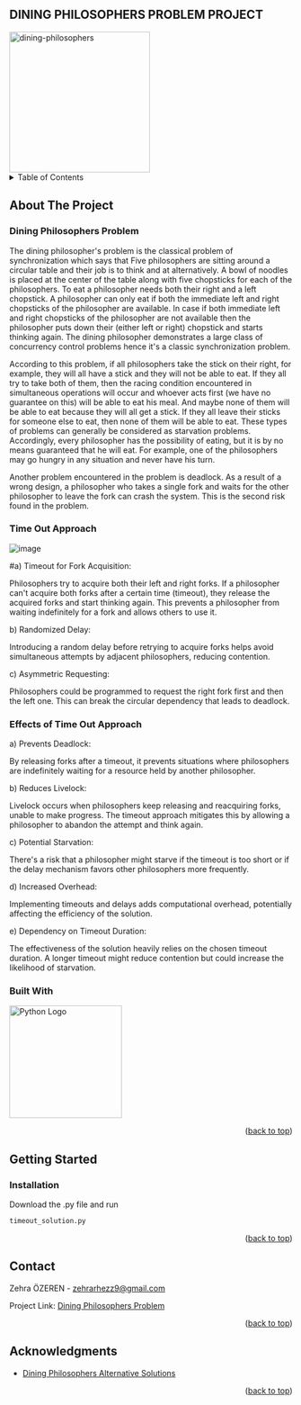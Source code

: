 ## DINING PHILOSOPHERS PROBLEM PROJECT
<img src="https://user-images.githubusercontent.com/61487831/125204793-2d29da00-e2a9-11eb-9a44-e0ba8d48bed1.gif" alt="dining-philosophers" width=250>


<!-- TABLE OF CONTENTS -->
<details>
  <summary>Table of Contents</summary>
  <ol>
    <li>
      <a href="#about-the-project">About The Project</a>
      <ul>
        <li><a href="#dining-philosophers-problem">Dining Philosophers Problem</a></li>
        <li><a href="#time-out-approach">Time Out Approach</a></li>
        <li><a href="#effects-of-time-out-approach">Effects of Time Out Approach</a></li>
        <li><a href="#built-with">Built With</a></li>
      </ul>
    </li>
    <li>
      <a href="#getting-started">Getting Started</a>
      <ul>
        <li><a href="#installation">Installation</a></li>
      </ul>
    </li>
    <li><a href="#contact">Contact</a></li>
    <li><a href="#acknowledgments">Acknowledgments</a></li>
  </ol>
</details>



<!-- ABOUT THE PROJECT -->
## About The Project

### Dining Philosophers Problem

The dining philosopher's problem is the classical problem of synchronization which says that Five philosophers are sitting around a circular table and their job is to think and at alternatively. A bowl of noodles is placed at the center of the table along with five chopsticks for each of the philosophers. To eat a philosopher needs both their right and a left chopstick. A philosopher can only eat if both the immediate left and right chopsticks of the philosopher are available. In case if both immediate left and right chopsticks of the philosopher are not available then the philosopher puts down their (either left or right) chopstick and starts thinking again. The dining philosopher demonstrates a large class of concurrency control problems hence it's a classic synchronization problem. 

According to this problem, if all philosophers take the stick on their right, for example, they will all have a stick and they will not be able to eat. If they all try to take both of them, then the racing condition encountered in simultaneous operations will occur and whoever acts first (we have no guarantee on this) will be able to eat his meal. And maybe none of them will be able to eat because they will all get a stick. If they all leave their sticks for someone else to eat, then none of them will be able to eat. These types of problems can generally be considered as starvation problems. Accordingly, every philosopher has the possibility of eating, but it is by no means guaranteed that he will eat. For example, one of the philosophers may go hungry in any situation and never have his turn. 

Another problem encountered in the problem is deadlock. As a result of a wrong design, a philosopher who takes a single fork and waits for the other philosopher to leave the fork can crash the system. This is the second risk found in the problem.


### Time Out Approach
![image](https://github.com/zehrarhez/dining_philosophers/assets/86465805/d569fa1b-1627-4a4f-9f0a-a306df3fd6a0)

#a) Timeout for Fork Acquisition:

Philosophers try to acquire both their left and right forks. If a philosopher can't acquire both forks after a certain time (timeout), they release the acquired forks and start thinking again. This prevents a philosopher from waiting indefinitely for a fork and allows others to use it.

b) Randomized Delay:

Introducing a random delay before retrying to acquire forks helps avoid simultaneous attempts by adjacent philosophers, reducing contention.

c) Asymmetric Requesting:

Philosophers could be programmed to request the right fork first and then the left one. This can break the circular dependency that leads to deadlock.

### Effects of Time Out Approach

a) Prevents Deadlock:

By releasing forks after a timeout, it prevents situations where philosophers are indefinitely waiting for a resource held by another philosopher.

b) Reduces Livelock:

Livelock occurs when philosophers keep releasing and reacquiring forks, unable to make progress. The timeout approach mitigates this by allowing a philosopher to abandon the attempt and think again.

c) Potential Starvation:

There's a risk that a philosopher might starve if the timeout is too short or if the delay mechanism favors other philosophers more frequently.

d) Increased Overhead:

Implementing timeouts and delays adds computational overhead, potentially affecting the efficiency of the solution.

e) Dependency on Timeout Duration:

The effectiveness of the solution heavily relies on the chosen timeout duration. A longer timeout might reduce contention but could increase the likelihood of starvation.

### Built With

<!-- Embedded Python Logo -->
<img src="https://www.python.org/static/community_logos/python-logo-master-v3-TM-flattened.png" alt="Python Logo" width="200"/>

<p align="right">(<a href="#readme-top">back to top</a>)</p>



<!-- GETTING STARTED -->
## Getting Started

### Installation
Download the .py file and run
```sh
timeout_solution.py
```

<p align="right">(<a href="#readme-top">back to top</a>)</p>


<!-- CONTACT -->
## Contact

Zehra ÖZEREN - zehrarhezz9@gmail.com

Project Link: [Dining Philosophers Problem](https://github.com/zehrarhez/dining_philosophers/tree/main)

<p align="right">(<a href="#readme-top">back to top</a>)</p>



<!-- ACKNOWLEDGMENTS -->
## Acknowledgments

* [Dining Philosophers Alternative Solutions](https://bilgisayarkavramlari.com/2012/01/22/filozoflarin-aksam-yemegi-dining-philosophers/)

  

<p align="right">(<a href="#readme-top">back to top</a>)</p>




